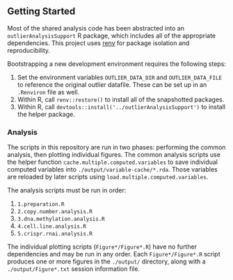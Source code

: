 ## Getting Started

Most of the shared analysis code has been abstracted into an `outlierAnalysisSupport` R package, which includes all of the appropriate dependencies. This project uses [renv](https://rstudio.github.io/renv/index.html) for package isolation and reproducibility.

Bootstrapping a new development environment requires the following steps:

1. Set the environment variables `OUTLIER_DATA_DIR` and `OUTLIER_DATA_FILE` to reference the original outlier datafile. These can be set up in an `.Renviron` file as well.
2. Within R, call `renv::restore()` to install all of the snapshotted packages.
3. Within R, call `devtools::install('../outlierAnalysisSupport')` to install the helper package.

### Analysis

The scripts in this repository are run in two phases: performing the common analysis, then plotting individual figures. The common analysis scripts use the helper function `cache.multiple.computed.variables` to save individual computed variables into `./output/variable-cache/*.rda`. Those variables are reloaded by later scripts using `load.multiple.computed.variables`.

The analysis scripts must be run in order:
1. `1.preparation.R`
2. `2.copy.number.analysis.R`
3. `3.dna.methylation.analysis.R`
4. `4.cell.line.analysis.R`
5. `5.crispr.rnai.analysis.R`

The individual plotting scripts (`Figure*/Figure*.R`) have no further dependencies and may be run in any order. Each `Figure*/Figure*.R` script produces one or more figures in the `./output/` directory, along with a `./output/Figure*.txt` session information file.


